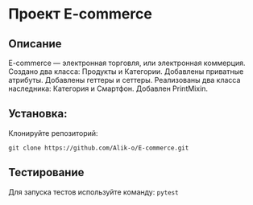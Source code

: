 # Проект E-commerce

## Описание

E-commerce — электронная торговля, или электронная коммерция.  
Создано два класса: Продукты и Категории. Добавлены приватные атрибуты. Добавлены геттеры и сеттеры.
Реализованы два класса наследника: Категория и Смартфон. Добавлен PrintMixin.

## Установка:

Клонируйте репозиторий:
```
git clone https://github.com/Alik-o/E-commerce.git
```
## Тестирование

Для запуска тестов используйте команду:
`pytest`